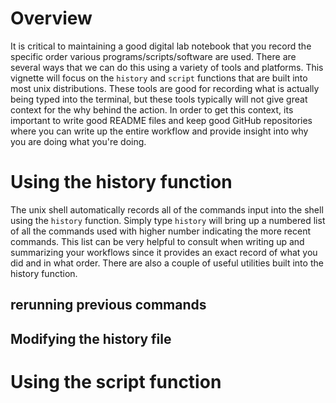 # Overview #
It is critical to maintaining a good digital lab notebook that you record the specific order various programs/scripts/software are used. There are several ways that we can do this using a variety of tools and platforms. This vignette will focus on the `history` and `script` functions that are built into most unix distributions. These tools are good for recording what is actually being typed into the terminal, but these tools typically will not give great context for the why behind the action. In order to get this context, its important to write good README files and keep good GitHub repositories where you can write up the entire workflow and provide insight into why you are doing what you're doing. 

# Using the history function #
The unix shell automatically records all of the commands input into the shell using the `history` function. Simply type `history` will bring up a numbered list of all the commands used with higher number indicating the more recent commands. This list can be very helpful to consult when writing up and summarizing your workflows since it provides an exact record of what you did and in what order. There are also a couple of useful utilities built into the history function. 

## rerunning previous commands ##
## Modifying the history file ##

# Using the script function #
